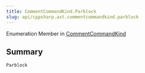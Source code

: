 ```yaml
---
title: CommentCommandKind.Parblock
slug: api/cppsharp.ast.commentcommandkind.parblock
---
```

Enumeration Member in [CommentCommandKind](/api/cppsharp/ast/commentcommandkind)

## Summary



```csharp
Parblock
```

